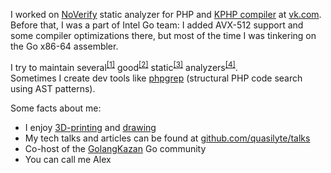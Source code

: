 I worked on [NoVerify](https://github.com/VKCOM/noverify) static analyzer for PHP and [KPHP compiler](github.com/VKCOM/kphp/) at [vk.com](https://github.com/VKCOM/). Before that, I was a part of Intel Go team: I added AVX-512 support and some compiler optimizations there, but
most of the time I was tinkering on the Go x86-64 assembler.

I try to maintain several<sup>[[1]](https://go-critic.github.io/)</sup> good<sup>[[2]](https://github.com/VKCOM/noverify)</sup> static<sup>[[3]](https://github.com/quasilyte/go-consistent)</sup> analyzers<sup>[[4]](https://github.com/quasilyte/go-ruleguard)</sup>.<br>
Sometimes I create dev tools like [phpgrep](https://github.com/quasilyte/phpgrep) (structural PHP code search using AST patterns).

Some facts about me:
* I enjoy [3D-printing](https://www.deviantart.com/quasilyte/art/3-D-printer-gophers-802397834) and [drawing](https://quasilyte.dev/gopherkon/)
* My tech talks and articles can be found at [github.com/quasilyte/talks](https://github.com/quasilyte/talks)
* Co-host of the [GolangKazan](https://GolangKazan.github.io/en) Go community
* You can call me Alex

